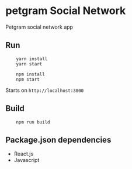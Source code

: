 # petgram Social Network

Petgram social network app


## Run
```
    yarn install
    yarn start
```

```
    npm install
    npm start
```
Starts on `http://localhost:3000`

## Build
```
    npm run build
```

## Package.json dependencies
* React.js
* Javascript
